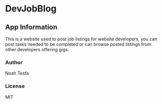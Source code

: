 # DevJobBlog

## App Information
This is a website used to post job listings for website developers, you can post tasks needed to be completed or can browse posted listings from other developers offering gigs.

### Author
Noah Tesfa

### License
MIT